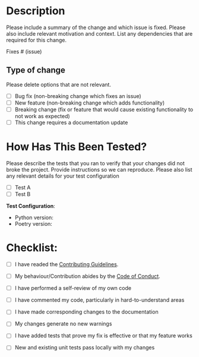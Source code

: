 # Description

Please include a summary of the change and which issue is fixed. Please also include relevant motivation and context. List any dependencies that are required for this change.

Fixes # (issue)

## Type of change

Please delete options that are not relevant.

- [ ] Bug fix (non-breaking change which fixes an issue)
- [ ] New feature (non-breaking change which adds functionality)
- [ ] Breaking change (fix or feature that would cause existing functionality to not work as expected)
- [ ] This change requires a documentation update

# How Has This Been Tested?

Please describe the tests that you ran to verify that your changes did not broke the project. Provide instructions so we can reproduce. Please also list any relevant details for your test configuration

- [ ] Test A
- [ ] Test B

**Test Configuration**:

* Python version:
* Poetry version:

# Checklist:

- [ ] I have readed the [Contributing Guidelines](https://github.com/codeisscience/journal-policy-tracker-backend/blob/master/CONTRIBUTING.md).

- [ ] My behaviour/Contribution abides by the [Code of Conduct](https://github.com/codeisscience/journal-policy-tracker-backend/blob/master/CODE_OF_CONDUCT.md).

- [ ] I have performed a self-review of my own code
- [ ] I have commented my code, particularly in hard-to-understand areas
- [ ] I have made corresponding changes to the documentation
- [ ] My changes generate no new warnings
- [ ] I have added tests that prove my fix is effective or that my feature works
- [ ] New and existing unit tests pass locally with my changes
